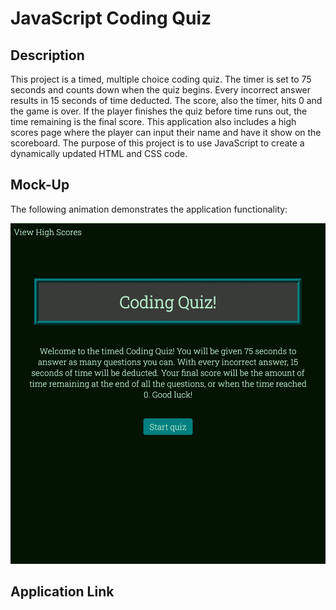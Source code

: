 # JavaScript Coding Quiz

## Description

This project is a timed, multiple choice coding quiz. The timer is set to 75 seconds and counts down when the quiz begins. Every incorrect answer results in 15 seconds of time deducted. The score, also the timer, hits 0 and the game is over. If the player finishes the quiz before time runs out, the time remaining is the final score. This application also includes a high scores page where the player can input their name and have it show on the scoreboard. The purpose of this project is to use JavaScript to create a dynamically updated HTML and CSS code. 

## Mock-Up

The following animation demonstrates the application functionality:

![Screenshot-1](./Assets/images/codingquiz.jpeg)

## Application Link
